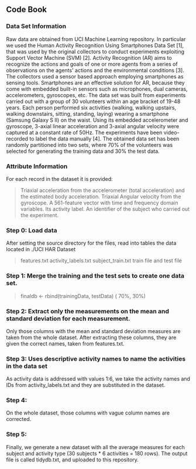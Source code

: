 ## Code Book 

### Data Set Information

Raw data are obtained from UCI Machine Learning repository. In particular we used the Human Activity Recognition Using Smartphones Data Set [1], that was used by the original collectors to conduct experiments exploiting Support Vector Machine (SVM) [2].
Activity Recognition (AR) aims to recognize the actions and goals of one or more agents from a series of observations on the agents' actions and the environmental conditions [3]. The collectors used a sensor based approach employing smartphones as sensing tools. Smartphones are an effective solution for AR, because they come with embedded built-in sensors such as microphones, dual cameras, accelerometers, gyroscopes, etc.
The data set was built from experiments carried out with a group of 30 volunteers within an age bracket of 19-48 years. Each person performed six activities (walking, walking upstairs, walking downstairs, sitting, standing, laying) wearing a smartphone (Samsung Galaxy S II) on the waist. Using its embedded accelerometer and gyroscope, 3-axial linear acceleration and 3-axial angular velocity were captured at a constant rate of 50Hz. The experiments have been video-recorded to label the data manually [4].
The obtained data set has been randomly partitioned into two sets, where 70% of the volunteers was selected for generating the training data and 30% the test data.

### Attribute Information

For each record in the dataset it is provided:

> Triaxial acceleration from the accelerometer (total acceleration) and the estimated body acceleration.
> Triaxial Angular velocity from the gyroscope.
> A 561-feature vector with time and frequency domain variables.
> Its activity label.
> An identifier of the subject who carried out the experiment.

### Step 0: Load data

After setting the source directory for the files, read into tables the data located in ./UCI HAR Dataset

> features.txt
> activity_labels.txt
> subject_train.txt
> train file and test file

### Step 1: Merge the training and the test sets to create one data set.
> finaldb <- rbind(trainingData, testData) ( 70%, 30%)

### Step 2: Extract only the measurements on the mean and standard deviation for each measurement.

Only those columns with the mean and standard deviation measures are taken from the whole dataset. After extracting these columns, they are given the correct names, taken from features.txt.

### Step 3: Uses descriptive activity names to name the activities in the data set

As activity data is addressed with values 1:6, we take the activity names and IDs from activity_labels.txt and they are substituted in the dataset.

### Step 4: 

On the whole dataset, those columns with vague column names are corrected.

### Step 5:

Finally, we generate a new dataset with all the average measures for each subject and activity type (30 subjects * 6 activities = 180 rows). The output file is called tidydb.txt, and uploaded to this repository.